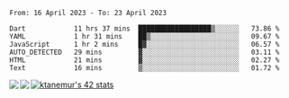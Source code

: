 <!--START_SECTION:waka-->

```text
From: 16 April 2023 - To: 23 April 2023

Dart            11 hrs 37 mins  ██████████████████▒░░░░░░   73.86 %
YAML            1 hr 31 mins    ██▒░░░░░░░░░░░░░░░░░░░░░░   09.67 %
JavaScript      1 hr 2 mins     █▓░░░░░░░░░░░░░░░░░░░░░░░   06.57 %
AUTO_DETECTED   29 mins         ▓░░░░░░░░░░░░░░░░░░░░░░░░   03.11 %
HTML            21 mins         ▓░░░░░░░░░░░░░░░░░░░░░░░░   02.27 %
Text            16 mins         ▒░░░░░░░░░░░░░░░░░░░░░░░░   01.72 %
```

<!--END_SECTION:waka-->
<a href="https://github.com/anuraghazra/github-readme-stats">
  <img align="left" src="https://github-readme-stats.vercel.app/api?username=Tanesan&count_private=true&show_icons=true" />
<img align="left" src="https://github-readme-stats.vercel.app/api/top-langs/?username=Tanesan" />
</a>

[![ktanemur's 42 stats](https://badge42.vercel.app/api/v2/cl1wslf6s002109l771rng2w8/stats?cursusId=21&coalitionId=62)](https://github.com/JaeSeoKim/badge42)
